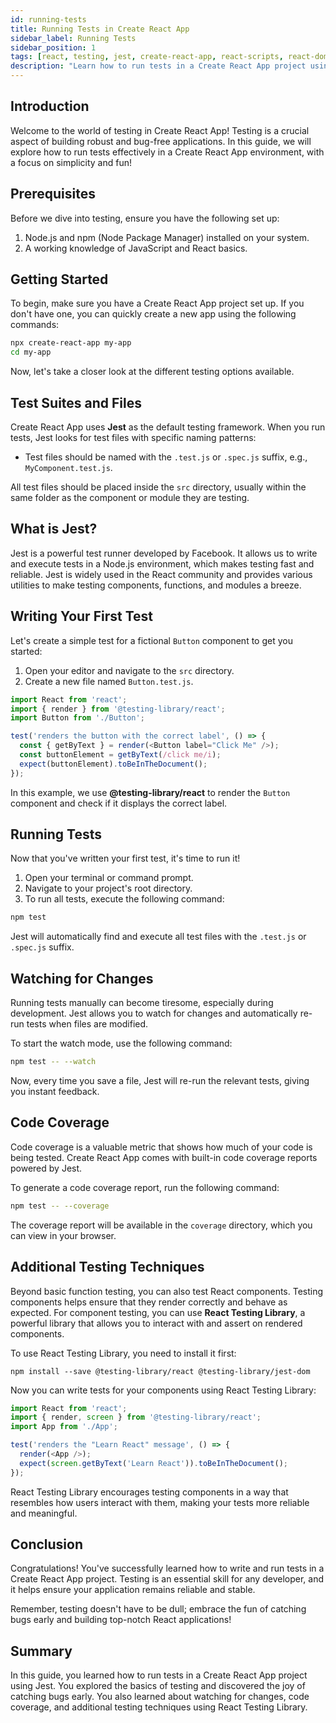 ```yaml
---
id: running-tests
title: Running Tests in Create React App
sidebar_label: Running Tests
sidebar_position: 1
tags: [react, testing, jest, create-react-app, react-scripts, react-dom, react-testing-library, jest-dom, testing-library, jest, react-app, create-react-app, cypress, react-testing, react-test-renderer, testing, testing-library, jest-dom, react-dom, react-scripts, react-test-renderer, react-testing-library, testing-library, jest]
description: "Learn how to run tests in a Create React App project using Jest. Explore the basics of testing and discover the joy of catching bugs early!"
---
```


## Introduction

Welcome to the world of testing in Create React App! Testing is a crucial aspect of building robust and bug-free applications. In this guide, we will explore how to run tests effectively in a Create React App environment, with a focus on simplicity and fun!

## Prerequisites

Before we dive into testing, ensure you have the following set up:

1. Node.js and npm (Node Package Manager) installed on your system.
2. A working knowledge of JavaScript and React basics.

## Getting Started

To begin, make sure you have a Create React App project set up. If you don't have one, you can quickly create a new app using the following commands:

```bash
npx create-react-app my-app
cd my-app
```

Now, let's take a closer look at the different testing options available.

## Test Suites and Files

Create React App uses **Jest** as the default testing framework. When you run tests, Jest looks for test files with specific naming patterns:

- Test files should be named with the `.test.js` or `.spec.js` suffix, e.g., `MyComponent.test.js`.

All test files should be placed inside the `src` directory, usually within the same folder as the component or module they are testing.

## What is Jest?
Jest is a powerful test runner developed by Facebook. It allows us to write and execute tests in a Node.js environment, which makes testing fast and reliable. Jest is widely used in the React community and provides various utilities to make testing components, functions, and modules a breeze.

## Writing Your First Test

Let's create a simple test for a fictional `Button` component to get you started:

1. Open your editor and navigate to the `src` directory.
2. Create a new file named `Button.test.js`.

```javascript title="src/Button.test.js"
import React from 'react';
import { render } from '@testing-library/react';
import Button from './Button';

test('renders the button with the correct label', () => {
  const { getByText } = render(<Button label="Click Me" />);
  const buttonElement = getByText(/click me/i);
  expect(buttonElement).toBeInTheDocument();
});
```

In this example, we use **@testing-library/react** to render the `Button` component and check if it displays the correct label.

## Running Tests

Now that you've written your first test, it's time to run it!

1. Open your terminal or command prompt.
2. Navigate to your project's root directory.
3. To run all tests, execute the following command:

```bash
npm test
```

Jest will automatically find and execute all test files with the `.test.js` or `.spec.js` suffix.

## Watching for Changes

Running tests manually can become tiresome, especially during development. Jest allows you to watch for changes and automatically re-run tests when files are modified.

To start the watch mode, use the following command:

```bash
npm test -- --watch
```

Now, every time you save a file, Jest will re-run the relevant tests, giving you instant feedback.

## Code Coverage

Code coverage is a valuable metric that shows how much of your code is being tested. Create React App comes with built-in code coverage reports powered by Jest.

To generate a code coverage report, run the following command:

```bash
npm test -- --coverage
```

The coverage report will be available in the `coverage` directory, which you can view in your browser.

## Additional Testing Techniques
Beyond basic function testing, you can also test React components. Testing components helps ensure that they render correctly and behave as expected. For component testing, you can use **React Testing Library**, a powerful library that allows you to interact with and assert on rendered components.

To use React Testing Library, you need to install it first:

```
npm install --save @testing-library/react @testing-library/jest-dom
```

Now you can write tests for your components using React Testing Library:

```js title="src/App.test.js"
import React from 'react';
import { render, screen } from '@testing-library/react';
import App from './App';

test('renders the "Learn React" message', () => {
  render(<App />);
  expect(screen.getByText('Learn React')).toBeInTheDocument();
});
```

React Testing Library encourages testing components in a way that resembles how users interact with them, making your tests more reliable and meaningful.

## Conclusion

Congratulations! You've successfully learned how to write and run tests in a Create React App project. Testing is an essential skill for any developer, and it helps ensure your application remains reliable and stable.

Remember, testing doesn't have to be dull; embrace the fun of catching bugs early and building top-notch React applications! 

## Summary

In this guide, you learned how to run tests in a Create React App project using Jest. You explored the basics of testing and discovered the joy of catching bugs early. You also learned about watching for changes, code coverage, and additional testing techniques using React Testing Library.